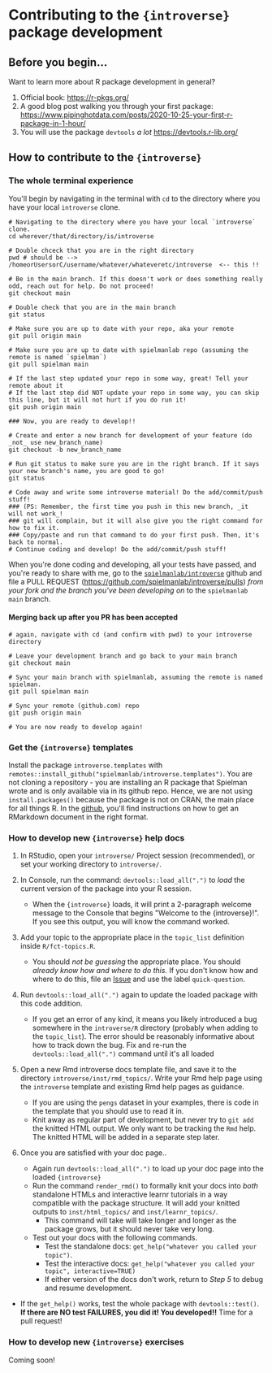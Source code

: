 # Contributing to the `{introverse}` package development

## Before you begin...

Want to learn more about R package development in general? 

1. Official book: https://r-pkgs.org/
2. A good blog post walking you through your first package: https://www.pipinghotdata.com/posts/2020-10-25-your-first-r-package-in-1-hour/
3. You will use the package `devtools` _a lot_ https://devtools.r-lib.org/


## How to contribute to the `{introverse}`

### The whole terminal experience

You'll begin by navigating in the terminal with `cd` to the directory where you have your local `introverse` clone. 
```
# Navigating to the directory where you have your local `introverse` clone. 
cd wherever/that/directory/is/introverse 

# Double chceck that you are in the right directory
pwd # should be --> /homeorUsersorC/username/whatever/whateveretc/introverse  <-- this !!

# Be in the main branch. If this doesn't work or does something really odd, reach out for help. Do not proceed!
git checkout main

# Double check that you are in the main branch
git status

# Make sure you are up to date with your repo, aka your remote
git pull origin main

# Make sure you are up to date with spielmanlab repo (assuming the remote is named `spielman`)
git pull spielman main

# If the last step updated your repo in some way, great! Tell your remote about it 
# If the last step did NOT update your repo in some way, you can skip this line, but it will not hurt if you do run it!
git push origin main

### Now, you are ready to develop!! 

# Create and enter a new branch for development of your feature (do _not_ use new_branch_name)
git checkout -b new_branch_name

# Run git status to make sure you are in the right branch. If it says your new branch's name, you are good to go!
git status

# Code away and write some introverse material! Do the add/commit/push stuff!
### (PS: Remember, the first time you push in this new branch, _it will not work_! 
### git will complain, but it will also give you the right command for how to fix it. 
### Copy/paste and run that command to do your first push. Then, it's back to normal.
# Continue coding and develop! Do the add/commit/push stuff!
```

When you're done coding and developing, all your tests have passed, and you're ready to share with me, go to the [`spielmanlab/introverse`](https://github.com/spielmanlab/introverse) github and file a PULL REQUEST (https://github.com/spielmanlab/introverse/pulls) _from your fork and the branch you've been developing on_ to the `spielmanlab` `main` branch. 

#### Merging back up after you PR has been accepted

```
# again, navigate with cd (and confirm with pwd) to your introverse directory

# Leave your development branch and go back to your main branch
git checkout main

# Sync your main branch with spielmanlab, assuming the remote is named spielman. 
git pull spielman main

# Sync your remote (github.com) repo
git push origin main

# You are now ready to develop again!
```

### Get the `{introverse}` templates

Install the package `introverse.templates` with `remotes::install_github("spielmanlab/introverse.templates")`. You are not cloning a repository - you are installing an R package that Spielman wrote and is only available via in its github repo. Hence, we are not using `install.packages()` because the package is not on CRAN, the main place for all things R. In the [github](https://github.com/spielmanlab/introverse.templates), you'll find instructions on how to get an RMarkdown document in the right format. 


### How to develop new `{introverse}` help docs

1. In RStudio, open your `introverse/` Project session (recommended), or set your working directory to `introverse/`. 

2. In Console, run the command: `devtools::load_all(".")` to _load_ the current version of the package into your R session. 
    + When the `{introverse}` loads, it will print a 2-paragraph welcome message to the Console that begins "Welcome to the {introverse}!". If you see this output, you will know the command worked.

3. Add your topic to the appropriate place in the `topic_list` definition inside `R/fct-topics.R`. 
    + You should _not be guessing_ the appropriate place. You should _already know how and where to do this._ If you don't know how and where to do this, file an [Issue](https://github.com/spielmanlab/introverse/issues) and use the label `quick-question`.
  
4. Run `devtools::load_all(".")` again to update the loaded package with this code addition. 
    + If you get an error of any kind, it means you likely introduced a bug somewhere in the `introverse/R` directory (probably when adding to the `topic_list`). The error should be reasonably informative about how to track down the bug. Fix and re-run the `devtools::load_all(".")` command until it's all loaded

5. Open a new Rmd introverse docs template file, and save it to the directory `introverse/inst/rmd_topics/`. Write your Rmd help page using the `introverse` template and existing Rmd help pages as guidance.
    + If you are using the `pengs` dataset in your examples, there is code in the template that you should use to read it in.
    + Knit away as regular part of development, but never try to `git add` the knitted HTML output. We only want to be tracking the `Rmd` help. The knitted HTML will be added in a separate step later.

6. Once you are satisfied with your doc page..
    + Again run `devtools::load_all(".")` to load up your doc page into the loaded `{introverse}`
    + Run the command `render_rmd()` to formally knit your docs into _both_ standalone HTMLs and interactive learnr tutorials in a way compatible with the package structure. It will add your knitted outputs to `inst/html_topics/` and `inst/learnr_topics/`.  
        + This command will take will take longer and longer as the package grows, but it should never take very long.  
    + Test out your docs with the following commands. 
    	+ Test the standalone docs: `get_help("whatever you called your topic")`. 
    	+ Test the interactive docs: `get_help("whatever you called your topic", interactive=TRUE)`
        + If either version of the docs don't work, return to *Step 5* to debug and resume development.
  + If the `get_help()` works, test the whole package with `devtools::test()`. **If there are NO test FAILURES, you did it! You developed!!** Time for a pull request!


### How to develop new `{introverse}` exercises

Coming soon!







